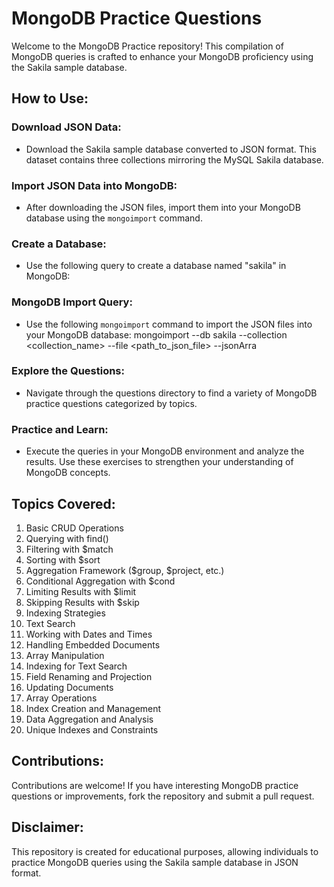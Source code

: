 # MongoDB Practice Questions

Welcome to the MongoDB Practice repository! This compilation of MongoDB queries is crafted to enhance your MongoDB proficiency using the Sakila sample database.

## How to Use:

### Download JSON Data:
- Download the Sakila sample database converted to JSON format. This dataset contains three collections mirroring the MySQL Sakila database.

### Import JSON Data into MongoDB:
- After downloading the JSON files, import them into your MongoDB database using the `mongoimport` command.

### Create a Database:
- Use the following query to create a database named "sakila" in MongoDB:

### MongoDB Import Query:
- Use the following `mongoimport` command to import the JSON files into your MongoDB database:
    mongoimport --db sakila --collection <collection_name> --file <path_to_json_file> --jsonArra


### Explore the Questions:
- Navigate through the questions directory to find a variety of MongoDB practice questions categorized by topics.

### Practice and Learn:
- Execute the queries in your MongoDB environment and analyze the results. Use these exercises to strengthen your understanding of MongoDB concepts.

## Topics Covered:
1. Basic CRUD Operations
2. Querying with find()
3. Filtering with $match
4. Sorting with $sort
5. Aggregation Framework ($group, $project, etc.)
6. Conditional Aggregation with $cond
7. Limiting Results with $limit
8. Skipping Results with $skip
9. Indexing Strategies
10. Text Search
11. Working with Dates and Times
12. Handling Embedded Documents
13. Array Manipulation
14. Indexing for Text Search
15. Field Renaming and Projection
16. Updating Documents
17. Array Operations
18. Index Creation and Management
19. Data Aggregation and Analysis
20. Unique Indexes and Constraints

## Contributions:
Contributions are welcome! If you have interesting MongoDB practice questions or improvements, fork the repository and submit a pull request.

## Disclaimer:
This repository is created for educational purposes, allowing individuals to practice MongoDB queries using the Sakila sample database in JSON format.
